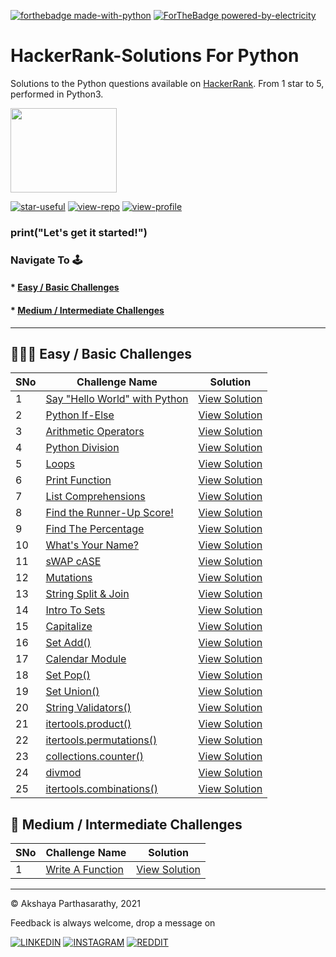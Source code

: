 
[![forthebadge made-with-python](http://ForTheBadge.com/images/badges/made-with-python.svg)](https://www.python.org/)
[![ForTheBadge powered-by-electricity](http://ForTheBadge.com/images/badges/powered-by-electricity.svg)](http://ForTheBadge.com)

# HackerRank-Solutions For Python

Solutions to the Python questions available on [HackerRank](https://www.hackerrank.com/domains/python?filters%5Bstatus%5D%5B%5D=unsolved&badge_type=python). From 1 star to 5, performed in Python3.

<img align="rigt" width="170" height="135" src="https://upload.wikimedia.org/wikipedia/commons/4/40/HackerRank_Icon-1000px.png">

[![star-useful](https://img.shields.io/badge/🌟-If%20useful-red.svg)](https://shields.io) 
[![view-repo](https://img.shields.io/badge/View-Repo-blueviolet)](https://github.com/iaks23?tab=repositories)
[![view-profile](https://img.shields.io/badge/Go%20To-Profile-orange)](https://github.com/iaks23) 

### print("Let's get it started!")

### Navigate To 🕹

#### * [Easy / Basic Challenges](#easy)
#### * [Medium / Intermediate Challenges](#medium)

-------



## 🙆🏻‍♀️ Easy / Basic Challenges <a name="easy"></a>

|SNo|Challenge Name|Solution|
|---|---|---|
|1|[Say "Hello World" with Python](https://www.hackerrank.com/challenges/py-hello-world/problem)|[View Solution](https://github.com/iaks23/Hackerrank-Python/blob/main/Say%20%22Hello%20World%22/sol1.py)|
|2|[Python If-Else](https://www.hackerrank.com/challenges/py-if-else/problem)|[View Solution](https://github.com/iaks23/Hackerrank-Python/blob/main/Python%20If-Else/if-else.py)|
|3|[Arithmetic Operators](https://www.hackerrank.com/challenges/python-arithmetic-operators/problem)|[View Solution](https://github.com/iaks23/Hackerrank-Python/blob/main/Arithmetic%20Operators/Arithmetic.py)|
|4|[Python Division](https://www.hackerrank.com/challenges/python-division/problem)|[View Solution](https://github.com/iaks23/Hackerrank-Python/blob/main/Python%20Division/division.py)|
|5|[Loops](https://www.hackerrank.com/challenges/python-loops/problem)|[View Solution](https://github.com/iaks23/Hackerrank-Python/blob/main/Loops/loops.py)|
|6|[Print Function](https://www.hackerrank.com/challenges/python-print/problem)|[View Solution](https://github.com/iaks23/Hackerrank-Python/blob/main/Print%20Function/print.py)|
|7|[List Comprehensions](https://www.hackerrank.com/challenges/list-comprehensions/problem)|[View Solution](https://github.com/iaks23/Hackerrank-Python/blob/main/List%20Comprehensions/listcomp.py)|
|8|[Find the Runner-Up Score!](https://www.hackerrank.com/challenges/find-second-maximum-number-in-a-list/problem)|[View Solution](https://github.com/iaks23/Hackerrank-Python/blob/main/Find%20the%20Runner-Up%20Score!/runnerup.py)|
|9|[Find The Percentage](https://www.hackerrank.com/challenges/finding-the-percentage/problem)|[View Solution](https://github.com/iaks23/Hackerrank-Python/blob/main/Finding%20the%20percentage/percent.py)|
|10|[What's Your Name?](https://www.hackerrank.com/challenges/whats-your-name/problem)|[View Solution](https://github.com/iaks23/Hackerrank-Python/blob/main/What's%20Your%20Name/name.py)|
|11|[sWAP cASE](https://www.hackerrank.com/challenges/swap-case/problem)|[View Solution](https://github.com/iaks23/Hackerrank-Python/blob/main/sWAP%20cASE/swapcase.py)|
|12|[Mutations](https://www.hackerrank.com/challenges/python-mutations/problem)|[View Solution](https://github.com/iaks23/Hackerrank-Python/blob/main/Mutations/mutations.py)|
|13|[String Split & Join](https://www.hackerrank.com/challenges/python-string-split-and-join/problem)|[View Solution](https://github.com/iaks23/Hackerrank-Python/blob/main/String%20Split%20%26%20Join/splitjoin.py)|
|14|[Intro To Sets](https://www.hackerrank.com/challenges/py-introduction-to-sets/problem)|[View Solution](https://github.com/iaks23/Hackerrank-Python/blob/main/Intro%20to%20Sets/sets.py)|
|15|[Capitalize](https://www.hackerrank.com/challenges/capitalize/problem)|[View Solution](https://github.com/iaks23/Hackerrank-Python/blob/main/Capitalize!/capitalize.py)|
|16|[Set Add()](https://www.hackerrank.com/challenges/py-set-add/proble7)|[View Solution](https://github.com/iaks23/Hackerrank-Python/blob/main/Set%20Add()/setAdd.py)|
|17|[Calendar Module](https://www.hackerrank.com/challenges/calendar-module/problem)|[View Solution](https://github.com/iaks23/Hackerrank-Python/blob/main/Calendar%20Module/dayofweek.py)|
|18|[Set Pop()](https://www.hackerrank.com/challenges/py-set-discard-remove-pop/problem)|[View Solution](https://github.com/iaks23/Hackerrank-Python/blob/main/Set%20POP()/setPop.py)|
|19|[Set Union()](https://www.hackerrank.com/challenges/py-set-union/problem)|[View Solution](https://github.com/iaks23/Hackerrank-Python/blob/main/Set%20Union()/setUnion.py)|
|20|[String Validators()](https://www.hackerrank.com/challenges/string-validators/problem)|[View Solution](https://github.com/iaks23/Hackerrank-Python/tree/main/String%20Validators)|
|21|[itertools.product()](https://www.hackerrank.com/challenges/itertools-product/problem)|[View Solution](https://github.com/iaks23/Hackerrank-Python/blob/main/itertools.product()/itertools.py)|
|22|[itertools.permutations()](https://www.hackerrank.com/challenges/itertools-permutations/problem)|[View Solution](https://github.com/iaks23/Hackerrank-Python/blob/main/itertools.perm()/permutations.py)|
|23|[collections.counter()](https://www.hackerrank.com/challenges/collections-counter/problem?isFullScreen=true)|[View Solution](https://github.com/iaks23/Hackerrank-Python/blob/main/collections.Counter()/counter().py)|
|24|[divmod](https://www.hackerrank.com/challenges/python-mod-divmod/problem?isFullScreen=true)|[View Solution](https://github.com/iaks23/Hackerrank-Python/blob/main/divmod/divmod.py)|
|25|[itertools.combinations()](https://www.hackerrank.com/challenges/itertools-combinations/problem?isFullScreen=true)|[View Solution](https://github.com/iaks23/Hackerrank-Python/blob/main/combinations()/combinations.py)|

## 🧐 Medium / Intermediate Challenges <a name="medium"></a>

|SNo|Challenge Name|Solution|
|---|---|---|
|1|[Write A Function](https://www.hackerrank.com/challenges/write-a-function/problem)|[View Solution](https://github.com/iaks23/Hackerrank-Python/blob/main/Write%20A%20Function/leapyear.py)|










-------------
© Akshaya Parthasarathy, 2021 

Feedback is always welcome, drop a message on

[![LINKEDIN](https://img.shields.io/badge/LinkedIn-0077B5?style=for-the-badge&logo=linkedin&logoColor=white)](https://www.linkedin.com/in/akshaya-parthasarathy23)
[![INSTAGRAM](https://img.shields.io/badge/Instagram-E4405F?style=for-the-badge&logo=instagram&logoColor=white)](https://www.instagram.com/aks_sarathy/)
[![REDDIT](https://img.shields.io/badge/Reddit-FF4500?style=for-the-badge&logo=reddit&logoColor=white)](https://www.reddit.com/user/longstoryshort_)



